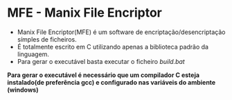 # MFE - Manix File Encriptor
- Manix File Encriptor(MFE) é um software de encriptação/desencriptação símples de ficheiros.
- É totalmente escrito em C utilizando apenas a biblioteca padrão da linguagem.
- Para gerar o executável basta executar o ficheiro *build.bat* 

**Para gerar o executável é necessário que um compilador C esteja instalado(de preferência gcc) e configurado nas variáveis do ambiente (windows)**
